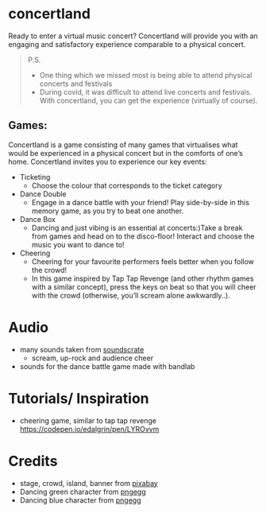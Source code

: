 
# concertland
Ready to enter a virtual music concert? Concertland will provide you with an engaging and satisfactory experience comparable to a physical concert.

> P.S. 
> - One thing which we missed most is being able to attend physical concerts and festivals
> - During covid, it was difficult to attend live concerts and festivals. With concertland, you can get the experience (virtually of course).


## Games:
Concertland is a game consisting of many games that virtualises what would be experienced in a physical concert but in the comforts of one’s home. Concertland invites you to experience our key events:
- Ticketing
    - Choose the colour that corresponds to the ticket category
- Dance Double
    - Engage in a dance battle with your friend! Play side-by-side in this memory game, as you try to beat one another.
- Dance Box
    - Dancing and just vibing is an essential at concerts:)Take a break from games and head on to the disco-floor! Interact and choose the music you want to dance to!
- Cheering 
    - Cheering for your favourite performers feels better when you follow the crowd!
    - In this game inspired by Tap Tap Revenge (and other rhythm games with a similar concept), press the keys on beat so that you will cheer with the crowd (otherwise, you’ll scream alone awkwardly..). 

# Audio 
* many sounds taken from [soundscrate](https://www.soundscrate.com")
    * scream, up-rock and audience cheer
* sounds for the dance battle game made with bandlab

# Tutorials/ Inspiration
* cheering game, similar to tap tap revenge https://codepen.io/edalgrin/pen/LYROvvm

# Credits
* stage, crowd, island, banner from [pixabay](https://www.pixabay.com")
* Dancing green character from [pngegg](https://www.pngegg.com/en/png-moxks)
* Dancing blue character from [pngegg](https://www.pngegg.com/en/png-ofmxm)
